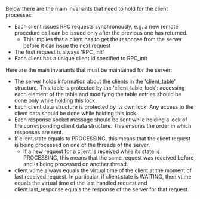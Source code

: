 Below there are the main invariants that need to hold for the client processes:
- Each client issues RPC requests synchronously, e.g. a new remote procedure call can be issued only after the previous one has returned.
    - This implies that a client has to get the response from the server before it can issue the next request
- The first request is always 'RPC_init'
- Each client has a unique client id specified to RPC_init

Here are the main invariants that must be maintained for the server:
- The server holds information about the clients in the 'client_table' structure. This table is protected by the 'client_table_lock': accessing each element of the table and modifying the table entries should be done only while holding this lock.
- Each client data structure is protected by its own lock. Any access to the client data should be done while holding this lock.
- Each response socket message should be sent while holding a lock of the corresponding client data structure. This ensures the order in which responses are sent.
- If client.state equals to PROCESSING, this means that the client request is being processed on one of the threads of the server.
    - If a new request for a client is received while its state is PROCESSING, this means that the same request was received before and is being processed on another thread.
- client.vtime always equals the virtual time of the client at the moment of last received request. In particular, if client.state is WAITING, then vtime equals the virtual time of the last handled request and client.last_response equals the response of the server for that request.
